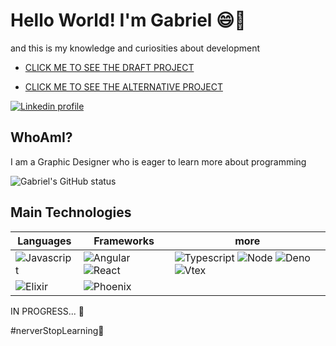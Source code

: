 # Hello World! I'm Gabriel 😄🖖
and this is my knowledge and curiosities about development 

 - [CLICK ME TO SEE THE DRAFT PROJECT](https://pouthergust.github.io/pouthergust/)

 - [CLICK ME TO SEE THE ALTERNATIVE PROJECT](https://pouthergust.github.io/HelloAlpine/)

[![Linkedin profile](https://img.shields.io/badge/-LinkedIn-%230077B5?style=for-the-badge&logo=linkedin&logoColor=white)](https://www.linkedin.com/in/gabriel-henrique-5a562020a/)

## WhoAmI?

I am a Graphic Designer who is eager to learn more about programming 

![Gabriel's GitHub status](https://github-readme-stats.vercel.app/api?username=pouthergust&theme=omni&show_icons=true&)

## Main Technologies

| Languages | Frameworks | more |
| --------- |----------- | ---- |
| ![Javascript](https://img.shields.io/badge/Javascript-464647?style=for-the-badge&logo=javascript) | ![Angular](https://img.shields.io/badge/Angular-DD0031?style=for-the-badge&logo=angular&logoColor=white) ![React](https://img.shields.io/badge/React-3178C5?style=for-the-badge&logo=react&logoColor=white) | ![Typescript](https://img.shields.io/badge/Typescript-3178C5?style=for-the-badge&logo=typescript&logoColor=white) ![Node](https://img.shields.io/badge/Node-80BE03?style=for-the-badge&logo=node.js&logoColor=white) ![Deno](https://img.shields.io/badge/Deno-white?style=for-the-badge&logo=deno&logoColor=464647) ![Vtex](https://img.shields.io/badge/VTEX-F71964?style=for-the-badge&logo=vtex&logoColor=white) |
![Elixir](https://img.shields.io/badge/Elixir-622780?style=for-the-badge&logo=elixir&logoColor=white) | ![Phoenix](https://img.shields.io/badge/Phoenix-F15523?style=for-the-badge&logo=elixir-phoenix&logoColor=white)

IN PROGRESS... 🚧

#nerverStopLearning🚀


